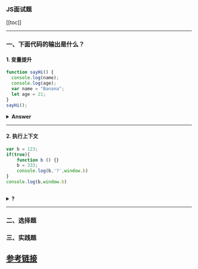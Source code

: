 ### JS面试题

[[toc]]

---
### 一、下面代码的输出是什么？ 
#### 1. 变量提升
```js
function sayHi() {
  console.log(name);
  console.log(age);
  var name = "Banana";
  let age = 21;
}
sayHi();
```  
<details><summary><b>Answer</b></summary>
<p>
在函数中，var关键字声明了name变量, 这意味着变量在创建阶段会被提升（JavaScript会在创建变量创建阶段为其分配内存空间），默认值为undefined，直到我们实际执行该变量的赋值语句，进入赋赋值阶段。 执行到console.log(name)语句的时候我们还没有为name变量赋值，所以它仍然保持undefined的值。
使用let关键字（和const）声明的变量也会存在变量提升，但与var不同的是初始化没有被提升。 在我们声明（初始化）它们之前，它们是不可访问的。 这被称为“暂时死区”。 当我们在声明变量之前尝试访问变量时，JavaScript会抛出一个ReferenceError。
</p>

🌰关于let的是否存在变量提升  
```js
let name = 'banana'
{
  console.log(name) // Uncaught ReferenceError: name is not defined
  let name = 'nana'
}
```  
let变量如果不存在变量提升，console.log(name)就会输出banana，结果却抛出了ReferenceError，那么这很好的说明了，let也存在变量提升，但是它存在一个“暂时死区”，在变量未初始化或赋值前不允许访问。  

变量的赋值可以分为三个阶段：  
- 创建变量，在内存中开辟空间
- 初始化变量，将变量初始化为undefined
- 真正赋值  

关于let、var和function：
- let 的「创建」过程被提升了，但是初始化没有提升。
- var 的「创建」和「初始化」都被提升了。
- function 的「创建」「初始化」和「赋值」都被提升了。

</details>

---

#### 2. 执行上下文
```js
var b = 123;
if(true){
    function b () {}
    b = 333;
    console.log(b,'?',window.b)
}
console.log(b,window.b)
    
```  
<details><summary><b>?</b></summary>
<p>是啥呢🐷</p>
</details>

---

### 二、选择题  

### 三、实践题  

[参考链接](https://juejin.im/post/5d0644976fb9a07ed064b0ca)
---
